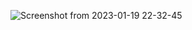 ![Screenshot from 2023-01-19 22-32-45](https://user-images.githubusercontent.com/57557314/213554171-983b5534-1905-4966-8f0d-270847b39fdc.png)
